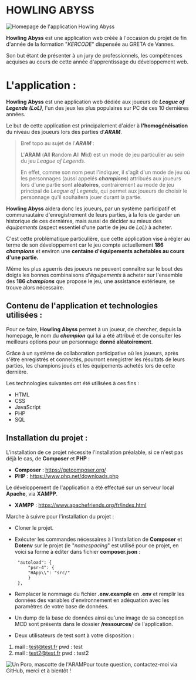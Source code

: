 # HOWLING ABYSS

![Homepage de l'application Howling Abyss](https://zupimages.net/up/23/16/0hkk.png)

**Howling Abyss** est une application web créée à l'occasion du projet de fin d'année de la formation "*KERCODE*" dispensée au GRETA de Vannes.

Son but étant de présenter à un jury de professionnels, les compétences acquises au cours de cette année d'apprentissage du développement web. 

# L'application :

**Howling Abyss** est une application web dédiée aux joueurs de ***League of Legends** **(LoL)***, l'un des jeux les plus populaires sur PC de ces 10 dernières années.

Le but de cette application est principalement d'aider à **l'homogénéisation** du niveau des joueurs lors des parties d'***ARAM***.

> Bref topo au sujet de l'***ARAM*** : 
> 
> L'**ARAM** (**A**ll **R**andom **A**ll **M**id) est un mode de jeu particulier au sein du jeu *League of Legends*. 
> 
> En effet, comme son nom peut l'indiquer, il s'agît d'un mode de jeu où les personnages (aussi appelés ***champions***) attribués aux joueurs lors d'une partie sont **aléatoires**, contrairement au mode de jeu principal de *League of Legends*,  qui permet aux joueurs de choisir le personnage qu'il souhaitera jouer durant la partie.

**Howling Abyss** aidera donc les joueurs, par un système participatif et communautaire d'enregistrement de leurs parties,  à la fois de garder un historique de ces dernières, mais aussi de décider au mieux des *équipements* (aspect essentiel d'une partie de jeu de *LoL*) à acheter.

C'est cette problématique particulière, que cette application vise à régler au terme de son développement car le jeu compte actuellement **186 *champions*** et environ une **centaine d'équipements achetables au cours d'une partie.** 

Même les plus aguerris des joueurs ne peuvent connaître sur le bout des doigts les bonnes combinaisons *d'équipements* à acheter sur l'ensemble des **186 *champions*** que propose le jeu, une assistance extérieure, se trouve alors nécessaire. 

## Contenu de l'application et technologies utilisées :

Pour ce faire, **Howling Abyss** permet à un joueur, de chercher, depuis la homepage, le nom du ***champion*** qui lui a été attribué et de consulter les meilleurs options pour un personnage **donné aléatoirement**.

Grâce à un système de collaboration participative où les joueurs, après s'être enregistrés et connectés, pourront enregistrer les résultats de leurs parties, les champions joués et les équipements achetés lors de cette dernière.

Les technologies suivantes ont été utilisées à ces fins :

 - HTML 
 - CSS
 - JavaScript 
 - PHP 
 - SQL

## Installation du projet : 

L'installation de ce projet nécessite l'installation préalable, si ce n'est pas déjà le cas, de **Composer** et **PHP** : 

 - **Composer** : https://getcomposer.org/
 - **PHP** : https://www.php.net/downloads.php

Le développement de l'application a été effectué sur un serveur local **Apache**, via **XAMPP**.

 - **XAMPP** : https://www.apachefriends.org/fr/index.html

Marche à suivre pour l'installation du projet : 

 - Cloner le projet. 
 - Exécuter les commandes nécessaires à l'installation de **Composer** et **Dotenv** sur le projet (le "*namespacing*" est utilisé pour ce projet, en voici sa forme à éditer dans fichier **composer.json** : 

		"autoload": {
			"psr-4": {
			"HApp\\": "src/"
			}
		},

 - Remplacer le nommage du fichier **.env.example** en **.env** et remplir les données des variables d'environnement en adéquation avec les paramètres de votre base de données.
 - Un dump de la base de données ainsi qu'une image de sa conception MCD sont présents dans le dossier **/ressources/** de l'application.
 - Deux utilisateurs de test sont à votre disposition :

 1) mail : test@test.fr pwd : test
 2) mail : test2@test.fr pwd : test2

![Un Poro, mascotte de l'ARAM](https://zupimages.net/up/23/16/wd8w.png)Pour toute question, contactez-moi via GitHub, merci et à bientôt !
